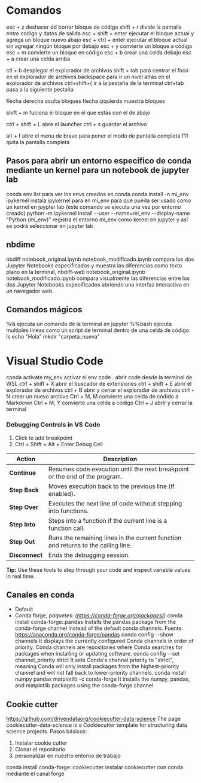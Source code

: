 # Comandos
esc + z                 deshacer
dd                      borrar bloque de código
shift + r               divide la pantalla entre codigo y datos de salida
esc + shift + enter     ejecutar el bloque actual y agrega un bloque nuevo abajo
esc + ctrl + enter      ejecutar el bloque actual sin agregar ningún bloque por debajo
esc + y                 convierte un bloque a código 
esc + m                 convierte un bloque en código
esc + b                 crear una celda debajo
esc + a                 crear una celda arriba

ctl + b                 desplegar el explorador de archivos
shift + tab             para centrar el foco en el explorador de archivos
backspace               para ir un nivel atrás en el explorador de archivos 
ctrl+shift+{            ir a la pestaña de la terminal
ctrl+tab                pasa a la siguiente pestaña

flecha derecha          oculta bloques
flecha izquierda        muestra bloques

shift + m               fuciona el bloque en el que estás con el de abajo 

ctrl + shift + L        abre el launcher
ctrl + s                guardar el archivo

alt + f                 abre el menu de brave para poner el modo de pantalla completa
f11                     quita la pantalla completa

## Pasos para abrir un entorno específico de conda mediante un kernel para un notebook de jupyter lab
conda env list          para ver los envs creados en conda
conda install -n mi_env ipykernel instala ipykernel para en mi_env para que pueda ser usado como un kernel en juypter lab (este comando se ejecuta una vez por entorno creado)
python -m ipykernel install --user --name=mi_env --display-name "Python (mi_env)" registra el entorno mi_env como kernel en jupyter y así se podrá seleccionar en jupyter lab

## nbdime
nbdiff notebook_original.ipynb notebook_modificado.ipynb        compara los dos Jupyter Notebooks especificados y muestra las diferencias como texto plano en la terminal,
nbdiff-web notebook_original.ipynb notebook_modificado.ipynb    compara visualmente las diferencias entre los dos Jupyter Notebooks especificados abriendo una interfaz interactiva en un navegador web.

## Comandos mágicos
%ls                     ejecuta un comando de la terminal en jupyter
%%bash                  ejecuta multiples líneas como un script de terminal dentro de una celda de código.
ls
echo "Hola"
mkdir "carpeta_nueva"

# Visual Studio Code
conda activate my_env   activar el env
code .                  abrir code desde la terminal de WSL
ctrl + shift + X        abrir el buscador de extensiones
ctrl + shift + E        abrir el explorador de archivos
ctrl + B                abrir y cerrar el explorador de archivos
ctrl + N                crear un nuevo archivo
Ctrl + M, M             convierte una celda de códido a Markdown
Ctrl + M, Y             convierte una celda a código
Ctrl + J                abrir y cerrar la terminal

### Debugging Controls in VS Code
1. Click to add breakpoint
2. Ctrl + Shift + Alt + Enter   Debug Cell

| Action         | Description |
|----------------|------------|
| **Continue**   | Resumes code execution until the next breakpoint or the end of the program. |
| **Step Back**  | Moves execution back to the previous line (if enabled). |
| **Step Over**  | Executes the next line of code without stepping into functions. |
| **Step Into**  | Steps into a function if the current line is a function call. |
| **Step Out**   | Runs the remaining lines in the current function and returns to the calling line. |
| **Disconnect** | Ends the debugging session. |

**Tip:** Use these tools to step through your code and inspect variable values in real time.

## Canales en conda
- Default
- Conda forge, 
_paquetes: (https://conda-forge.org/packages/)_
conda install conda-forge::pandas       Installs the pandas package from the conda-forge channel instead of the default conda channels. Fuente: https://anaconda.org/conda-forge/pandas
conda config --show channels            It displays the currently configured Conda channels in order of priority. Conda channels are repositories where Conda searches for packages when installing or updating software.
conda config --set channel_priority strict  It sets Conda's channel priority to "strict", meaning Conda will only install packages from the highest-priority channel and will not fall back to lower-priority channels. 
conda install numpy pandas matplotlib -c conda-forge    It installs the numpy, pandas, and matplotlib packages using the conda-forge channel.

## Cookie cutter
https://github.com/drivendataorg/cookiecutter-data-science      The page cookiecutter-data-science is a Cookiecutter template for structuring data science projects.
Pasos básicos:
1. Instalar cookie cutter
2. Clonar el repositorio
3. personalizar en nuestro entorno de trabajo

conda install conda-forge::cookiecutter     instalar cookiecutter con conda mediante el canal forge

